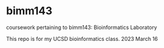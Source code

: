 # bimm143
coursework pertaining to bimm143: Bioinformatics Laboratory

This repo is for my UCSD bioinformatics class. 2023 March 16

